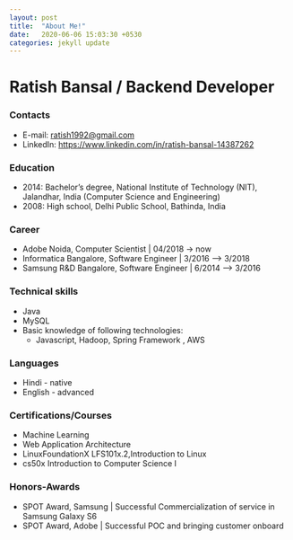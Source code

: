 ```yaml
---
layout: post
title:  "About Me!"
date:   2020-06-06 15:03:30 +0530
categories: jekyll update
---
```


# Ratish Bansal / Backend Developer

### Contacts
- E-mail: ratish1992@gmail.com
- LinkedIn: https://www.linkedin.com/in/ratish-bansal-14387262

### Education
- 2014: Bachelor’s degree, National Institute of Technology (NIT), Jalandhar, India (Computer Science and Engineering)
- 2008: High school, Delhi Public School, Bathinda, India
 
### Career
- Adobe Noida, Computer Scientist | 04/2018 -> now
- Informatica Bangalore, Software Engineer | 3/2016 –> 3/2018 
- Samsung R&D Bangalore, Software Engineer | 6/2014 –> 3/2016

### Technical skills
   - Java
   - MySQL
 - Basic knowledge of following technologies:
   - Javascript, Hadoop, Spring Framework , AWS

### Languages
 - Hindi - native
 - English - advanced

### Certifications/Courses
- Machine Learning
- Web Application Architecture
- LinuxFoundationX LFS101x.2,Introduction to Linux
- cs50x Introduction to Computer Science I

### Honors-Awards
- SPOT Award, Samsung | Successful Commercialization of service in Samsung Galaxy S6
- SPOT Award, Adobe | Successful POC and bringing customer onboard
